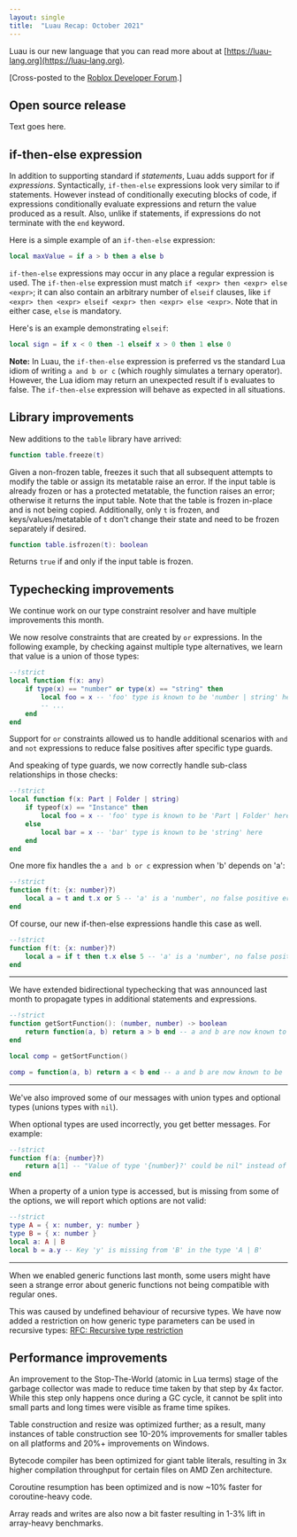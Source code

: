 ```yaml
---
layout: single
title:  "Luau Recap: October 2021"
---
```


Luau is our new language that you can read more about at [https://luau-lang.org](https://luau-lang.org).

[Cross-posted to the [Roblox Developer Forum](https://devforum.roblox.com/t/luau-recap-october-2021/).]

## Open source release

Text goes here.

## if-then-else expression

In addition to supporting standard if *statements*, Luau adds support for if *expressions*.
Syntactically, `if-then-else` expressions look very similar to if statements.
However instead of conditionally executing blocks of code, if expressions conditionally evaluate expressions and return the value produced as a result.
Also, unlike if statements, if expressions do not terminate with the `end` keyword.

Here is a simple example of an `if-then-else` expression:
```lua
local maxValue = if a > b then a else b
```

`if-then-else` expressions may occur in any place a regular expression is used.
The `if-then-else` expression must match `if <expr> then <expr> else <expr>`;
it can also contain an arbitrary number of `elseif` clauses, like `if <expr> then <expr> elseif <expr> then <expr> else <expr>`.
Note that in either case, `else` is mandatory.  

Here's is an example demonstrating `elseif`:
```lua
local sign = if x < 0 then -1 elseif x > 0 then 1 else 0
```

**Note:** In Luau, the `if-then-else` expression is preferred vs the standard Lua idiom of writing `a and b or c` (which roughly simulates a ternary operator).  However, the Lua idiom may return an unexpected result if `b` evaluates to false.
The `if-then-else` expression will behave as expected in all situations.

## Library improvements

New additions to the `table` library have arrived:

```lua
function table.freeze(t)
```

Given a non-frozen table, freezes it such that all subsequent attempts to modify the table or assign its metatable raise an error.
If the input table is already frozen or has a protected metatable, the function raises an error; otherwise it returns the input table.
Note that the table is frozen in-place and is not being copied.
Additionally, only `t` is frozen, and keys/values/metatable of `t` don't change their state and need to be frozen separately if desired.

```lua
function table.isfrozen(t): boolean
```

Returns `true` if and only if the input table is frozen.

## Typechecking improvements

We continue work on our type constraint resolver and have multiple improvements this month.

We now resolve constraints that are created by `or` expressions.
In the following example, by checking against multiple type alternatives, we learn that value is a union of those types:
```lua
--!strict
local function f(x: any)
    if type(x) == "number" or type(x) == "string" then
        local foo = x -- 'foo' type is known to be 'number | string' here
        -- ...
    end
end
```

Support for `or` constraints allowed us to handle additional scenarios with `and` and `not` expressions to reduce false positives after specific type guards.

And speaking of type guards, we now correctly handle sub-class relationships in those checks:
```lua
--!strict
local function f(x: Part | Folder | string)
    if typeof(x) == "Instance" then
        local foo = x -- 'foo' type is known to be 'Part | Folder' here
    else
        local bar = x -- 'bar' type is known to be 'string' here
    end
end
```

One more fix handles the `a and b or c` expression when 'b' depends on 'a':
```lua
--!strict
function f(t: {x: number}?)
    local a = t and t.x or 5 -- 'a' is a 'number', no false positive errors here
end
```

Of course, our new if-then-else expressions handle this case as well.
```lua
--!strict
function f(t: {x: number}?)
    local a = if t then t.x else 5 -- 'a' is a 'number', no false positive errors here
end
```

---
We have extended bidirectional typechecking that was announced last month to propagate types in additional statements and expressions.
```lua
--!strict
function getSortFunction(): (number, number) -> boolean
    return function(a, b) return a > b end -- a and b are now known to be 'number' here
end

local comp = getSortFunction()

comp = function(a, b) return a < b end -- a and b are now known to be 'number' here as well
```

---
We've also improved some of our messages with union types and optional types (unions types with `nil`).

When optional types are used incorrectly, you get better messages. For example:
```lua
--!strict
function f(a: {number}?)
    return a[1] -- "Value of type '{number}?' could be nil" instead of "'{number}?' is not a table'
end
```

When a property of a union type is accessed, but is missing from some of the options, we will report which options are not valid:
```lua
--!strict
type A = { x: number, y: number }
type B = { x: number }
local a: A | B
local b = a.y -- Key 'y' is missing from 'B' in the type 'A | B'
```

---
When we enabled generic functions last month, some users might have seen a strange error about generic functions not being compatible with regular ones.

This was caused by undefined behaviour of recursive types.
We have now added a restriction on how generic type parameters can be used in recursive types: [RFC: Recursive type restriction](https://github.com/Roblox/luau/blob/master/rfcs/recursive-type-restriction.md)

## Performance improvements

An improvement to the Stop-The-World (atomic in Lua terms) stage of the garbage collector was made to reduce time taken by that step by 4x factor.
While this step only happens once during a GC cycle, it cannot be split into small parts and long times were visible as frame time spikes.

Table construction and resize was optimized further; as a result, many instances of table construction see 10-20% improvements
for smaller tables on all platforms and 20%+ improvements on Windows.

Bytecode compiler has been optimized for giant table literals, resulting in 3x higher compilation throughput for certain files on AMD Zen architecture.

Coroutine resumption has been optimized and is now ~10% faster for coroutine-heavy code.

Array reads and writes are also now a bit faster resulting in 1-3% lift in array-heavy benchmarks.
